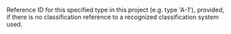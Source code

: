 Reference ID for this specified type in this project (e.g. type 'A-1'), provided, if there is no classification reference to a recognized classification system used.